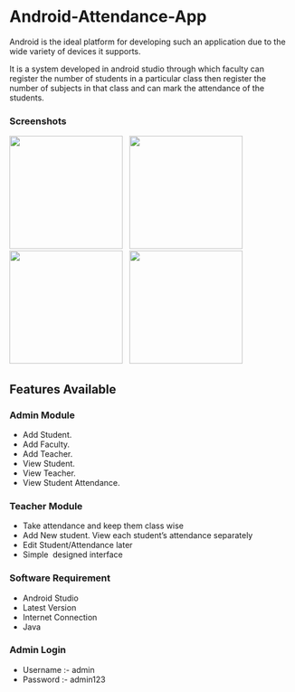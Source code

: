 # Android-Attendance-App

Android is the ideal platform for developing such an application due to the wide variety of devices it supports.

It is a system developed in android studio through which
faculty can register the number of students in a particular
class then register the number of subjects in that class and can mark the attendance of the students.

### Screenshots
<img src="https://github.com/AtomKapoor/Android-Attendance-App/blob/master/Screenshots/Screenshot_1578215423.png" width="200"> &nbsp;
<img src="https://github.com/AtomKapoor/Android-Attendance-App/blob/master/Screenshots/123.JPG" width="200"> &nbsp; 
<img src="https://github.com/AtomKapoor/Android-Attendance-App/blob/master/Screenshots/Screenshot_1578216103.png" width="200"> &nbsp; 
<img src="https://github.com/AtomKapoor/Android-Attendance-App/blob/master/Screenshots/Screenshot_1578215610.png" width="200">
<h2>Features Available</h2>
<h3>Admin Module</h3>
<ul>
 	<li>Add Student.</li>
 	<li>Add Faculty.</li>
 	<li>Add Teacher.</li>
 	<li>View Student.</li>
 	<li>View Teacher.</li>
 	<li>View Student Attendance.</li>
</ul>
<h3>Teacher Module</h3>
<ul>
 	<li>Take attendance and keep them class wise</li>
 	<li>Add New student. View each student’s attendance separately</li>
 	<li>Edit Student/Attendance later</li>
 	<li>Simple  designed interface</li>
</ul>
<h3 id="requirement" class="notes">Software Requirement</h3>
<ul>
 	<li>Android Studio</li>
 	<li>Latest Version</li>
 	<li>Internet Connection</li>
 	<li>Java</li>
</ul>
<h3>Admin Login</h3>
<ul>
 	<li>Username :- admin</li>
 	<li>Password :- admin123</li>
</ul>
&nbsp;
